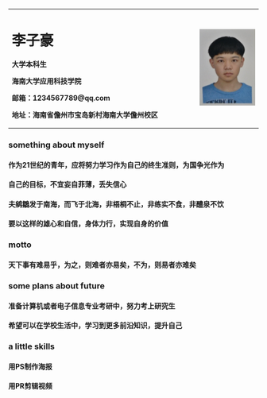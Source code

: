 <table border="0">
  <tr>
    <td width="75%">
      <h1>李子豪</h1>
      <p><b>大学本科生</b></p>
      <p><b>海南大学应用科技学院</b></p>
      <p><b>邮箱：1234567789@qq.com</b></p>
      <p><b>地址：海南省儋州市宝岛新村海南大学儋州校区</b></p>
    </td>
    <td width="25%">
      <img src="/picture.jpg" width="100%">
    </td>
  </tr>
</table>


### something about myself
####  作为21世纪的青年，应将努力学习作为自己的终生准则，为国争光作为
####  自己的目标，不宜妄自菲薄，丢失信心
####  夫鹓鶵发于南海，而飞于北海，非梧桐不止，非练实不食，非醴泉不饮
####  要以这样的雄心和自信，身体力行，实现自身的价值


### motto
####  天下事有难易乎，为之，则难者亦易矣，不为，则易者亦难矣


### some plans about future
####  准备计算机或者电子信息专业考研中，努力考上研究生
####  希望可以在学校生活中，学习到更多前沿知识，提升自己


### a little skills
####   用PS制作海报
####   用PR剪辑视频


